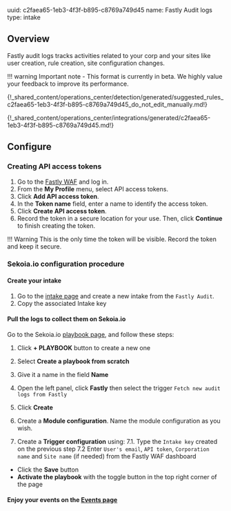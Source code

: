uuid: c2faea65-1eb3-4f3f-b895-c8769a749d45
name: Fastly Audit logs
type: intake


## Overview

Fastly audit logs tracks activities related to your corp and your sites like user creation, rule creation, site configuration changes.

!!! warning
    Important note - This format is currently in beta. We highly value your feedback to improve its performance.

{!_shared_content/operations_center/detection/generated/suggested_rules_c2faea65-1eb3-4f3f-b895-c8769a749d45_do_not_edit_manually.md!}

{!_shared_content/operations_center/integrations/generated/c2faea65-1eb3-4f3f-b895-c8769a749d45.md!}

## Configure

### Creating API access tokens

1. Go to the [Fastly WAF](https://dashboard.signalsciences.net) and log in.
2. From the **My Profile** menu, select API access tokens.
3. Click **Add API access token**.
4. In the **Token name** field, enter a name to identify the access token.
5. Click **Create API access token**.
6. Record the token in a secure location for your use. Then, click **Continue** to finish creating the token.

!!! Warning
	This is the only time the token will be visible. Record the token and keep it secure.

### Sekoia.io configuration procedure

#### Create your intake

1. Go to the [intake page](https://app.sekoia.io/operations/intakes) and create a new intake from the `Fastly Audit`.
2. Copy the associated Intake key

#### Pull the logs to collect them on Sekoia.io

Go to the Sekoia.io [playbook page](https://app.sekoia.io/operations/playbooks), and follow these steps:

1. Click **+ PLAYBOOK** button to create a new one
2. Select **Create a playbook from scratch**
3. Give it a name in the field **Name**
4. Open the left panel, click **Fastly** then select the trigger `Fetch new audit logs from Fastly`
5. Click **Create**

6. Create a **Module configuration**. Name the module configuration as you wish.
7. Create a **Trigger configuration** using: 
7.1. Type the `Intake key` created on the previous step
7.2 Enter `User's email`, `API token`, `Corporation name` and `Site name` (if needed) from the Fastly WAF dashboard

- Click the **Save** button
- **Activate the playbook** with the toggle button in the top right corner of the page

#### Enjoy your events on the [Events page](https://app.sekoia.io/operations/events)
